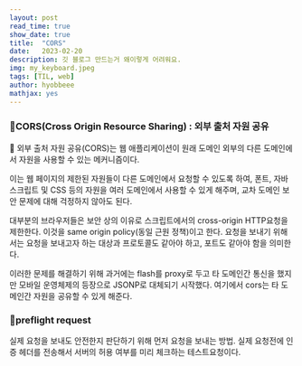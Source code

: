 ```yaml
---
layout: post
read_time: true
show_date: true
title:  "CORS"
date:   2023-02-20
description: 깃 블로그 만드는거 왜이렇게 어려워요.
img: my_keyboard.jpeg
tags: [TIL, web]
author: hyobbeee
mathjax: yes
---
```


### 📍**CORS(Cross Origin Resource Sharing) : 외부 출처 자원 공유**

<aside>
🤖 외부 출처 자원 공유(CORS)는 웹 애플리케이션이 원래 도메인 외부의 다른 도메인에서 자원을 사용할 수 있는 메커니즘이다.

</aside>

이는 웹 페이지의 제한된 자원들이 다른 도메인에서 요청할 수 있도록 하여, 폰트, 자바스크립트 및 CSS 등의 자원을 여러 도메인에서 사용할 수 있게 해주며, 교차 도메인 보안 문제에 대해 걱정하지 않아도 된다.

대부분의 브라우저들은 보안 상의 이유로 스크립트에서의 cross-origin HTTP요청을 제한한다. 이것을 same origin policy(동일 근원 정책)이고 한다. 요청을 보내기 위해서는 요청을 보내고자 하는 대상과 프로토콜도 같아야 하고, 포트도 같아야 함을 의미한다.

이러한 문제를 해결하기 위해 과거에는 flash를 proxy로 두고 타 도메인간 통신을 했지만 모바일 운영체제의 등장으로 JSONP로 대체되기 시작했다. 여기에서 cors는 타 도메인간 자원을 공유할 수 있게 해준다. 

### 📍preflight request

실제 요청을 보내도 안전한지 판단하기 위해 먼저 요청을 보내는 방법. 실제 요청전에 인증 헤더를 전송해서 서버의 허용 여부를 미리 체크하는 테스트요청이다.